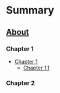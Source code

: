# Summary

## [About](README.md)

### Chapter 1

* [Chapter 1](ch1/1-Intro.md)
   * [Chapter 1.1](ch1/1_1.md)

### Chapter 2
